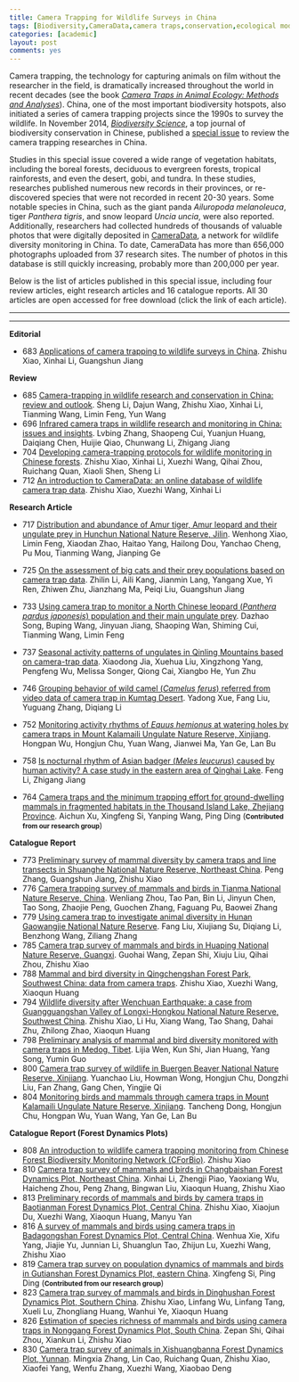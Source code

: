 ```yaml
---
title: Camera Trapping for Wildlife Surveys in China
tags: [Biodiversity,CameraData,camera traps,conservation,ecological modelling,spatial distribution,species identify,wildlife monitoring]
categories: [academic]
layout: post
comments: yes
---
```


Camera trapping, the technology for capturing animals on film without the researcher in the field, is dramatically increased throughout the world in recent decades (see the book [*Camera Traps in Animal Ecology: Methods and Analyses*](http://link.springer.com/book/10.1007/978-4-431-99495-4)).  China, one of the most important biodiversity hotspots, also initiated a series of camera trapping projects since the 1990s to survey the wildlife. In November 2014, [*Biodiversity Science*](http://www.biodiversity-science.net), a top journal of biodiversity conservation in Chinese, published a [special issue](http://www.biodiversity-science.net/CN/article/showSubjectArticle.do?id=44) to review the camera trapping researches in China.

Studies in this special issue covered a wide range of vegetation habitats, including the boreal forests, deciduous to evergreen forests, tropical rainforests, and even the desert, gobi, and tundra. In these studies, researches published numerous new records in their provinces, or re-discovered species that were not recorded in recent 20-30 years. Some notable species in China, such as the giant panda *Ailuropoda melanoleuca*, tiger *Panthera tigris*, and snow leopard *Uncia uncia*, were also reported. Additionally, researchers had collected hundreds of thousands of valuable photos that were digitally deposited in [CameraData](http://cameradata.ioz.ac.cn), a network for wildlife diversity monitoring in China. To date, CameraData has more than 656,000 photographs uploaded from 37 research sites. The number of photos in this database is still quickly increasing, probably more than 200,000 per year.

Below is the list of articles published in this special issue, including four review articles, eight research articles and 16 catalogue reports. All 30 articles are open accessed for free download (click the link of each article).

---
---


**Editorial**

-	683 [Applications of camera trapping to wildlife surveys in China](http://www.biodiversity-science.net/fileup/PDF/w2014-244.pdf). Zhishu Xiao, Xinhai Li, Guangshun Jiang

**Review**

-	685 [Camera-trapping in wildlife research and conservation in China: review and outlook](http://www.biodiversity-science.net/fileup/PDF/w2014-203.pdf). Sheng Li, Dajun Wang, Zhishu Xiao, Xinhai Li, Tianming Wang, Limin Feng, Yun Wang
-	696 [Infrared camera traps in wildlife research and monitoring in China: issues and insights](http://www.biodiversity-science.net/fileup/PDF/w2014-225.pdf). Lvbing Zhang, Shaopeng Cui, Yuanjun Huang, Daiqiang Chen, Huijie Qiao, Chunwang Li, Zhigang Jiang
-	704 [Developing camera-trapping protocols for wildlife monitoring in Chinese forests](http://www.biodiversity-science.net/fileup/PDF/w2014-075.pdf). Zhishu Xiao, Xinhai Li, Xuezhi Wang, Qihai Zhou, Ruichang Quan, Xiaoli Shen, Sheng Li
-	712 [An introduction to CameraData: an online database of wildlife camera trap data](http://www.biodiversity-science.net/fileup/PDF/w2014-042.pdf). Zhishu Xiao, Xuezhi Wang, Xinhai Li

**Research Article**

-	717 [Distribution and abundance of Amur tiger, Amur leopard and their ungulate prey in Hunchun National Nature Reserve, Jilin](http://www.biodiversity-science.net/fileup/PDF/w2014-184.pdf). Wenhong Xiao, Limin Feng, Xiaodan Zhao, Haitao Yang, Hailong Dou, Yanchao Cheng, Pu Mou, Tianming Wang, Jianping Ge
-	725 [On the assessment of big cats and their prey populations based on camera trap data](http://www.biodiversity-science.net/fileup/PDF/w2014-079.pdf). Zhilin Li, Aili Kang, Jianmin Lang, Yangang Xue, Yi Ren, Zhiwen Zhu, Jianzhang Ma, Peiqi Liu, Guangshun Jiang-	733 [Using camera trap to monitor a North Chinese leopard (*Panthera pardus japonesis*) population and their main ungulate prey](http://www.biodiversity-science.net/fileup/PDF/w2014-198.pdf). Dazhao Song, Buping Wang, Jinyuan Jiang, Shaoping Wan, Shiming Cui, Tianming Wang, Limin Feng-	737 [Seasonal activity patterns of ungulates in Qinling Mountains based on camera-trap data](http://www.biodiversity-science.net/fileup/PDF/w2014-073.pdf). Xiaodong Jia, Xuehua Liu, Xingzhong Yang, Pengfeng Wu, Melissa Songer, Qiong Cai, Xiangbo He, Yun Zhu-	746 [Grouping behavior of wild camel (*Camelus ferus*) referred from video data of camera trap in Kumtag Desert](http://www.biodiversity-science.net/fileup/PDF/w2014-180.pdf). Yadong Xue, Fang Liu, Yuguang Zhang, Diqiang Li-	752 [Monitoring activity rhythms of *Equus hemionus* at watering holes by camera traps in Mount Kalamaili Ungulate Nature Reserve, Xinjiang](http://www.biodiversity-science.net/fileup/PDF/w2014-179.pdf). Hongpan Wu, Hongjun Chu, Yuan Wang, Jianwei Ma, Yan Ge, Lan Bu-	758 [Is nocturnal rhythm of Asian badger (*Meles leucurus*) caused by human activity? A case study in the eastern area of Qinghai Lake](http://www.biodiversity-science.net/fileup/PDF/w2014-182.pdf). Feng Li, Zhigang Jiang-	764 [Camera traps and the minimum trapping effort for ground-dwelling mammals in fragmented habitats in the Thousand Island Lake, Zhejiang Province](http://www.biodiversity-science.net/fileup/PDF/w2014-176.pdf). Aichun Xu, Xingfeng Si, Yanping Wang, Ping Ding (<small>**Contributed from our research group**</small>)

**Catalogue Report**

-	773 [Preliminary survey of mammal diversity by camera traps and line transects in Shuanghe National Nature Reserve, Northeast China](http://www.biodiversity-science.net/fileup/PDF/w2014-058.pdf). Peng Zhang, Guangshun Jiang, Zhishu Xiao-	776 [Camera trapping survey of mammals and birds in Tianma National Nature Reserve, China](http://www.biodiversity-science.net/fileup/PDF/w2014-068.pdf). Wenliang Zhou, Tao Pan, Bin Li, Jinyun Chen, Tao Song, Zhaojie Peng, Guochen Zhang, Faguang Pu, Baowei Zhang-	779 [Using camera trap to investigate animal diversity in Hunan Gaowangjie National Nature Reserve](http://www.biodiversity-science.net/fileup/PDF/w2014-177.pdf). Fang Liu, Xiujiang Su, Diqiang Li, Benzhong Wang, Ziliang Zhang-	785  [Camera trap survey of mammals and birds in Huaping National Nature Reserve, Guangxi](http://www.biodiversity-science.net/fileup/PDF/w2014-125.pdf). Guohai Wang, Zepan Shi, Xiuju Liu, Qihai Zhou, Zhishu Xiao-	788 [Mammal and bird diversity in Qingchengshan Forest Park, Southwest China: data from camera traps](http://www.biodiversity-science.net/fileup/PDF/w2014-028.pdf). Zhishu Xiao, Xuezhi Wang, Xiaoqun Huang-	794 [Wildlife diversity after Wenchuan Earthquake: a case from Guangguangshan Valley of Longxi-Hongkou National Nature Reserve, Southwest China](http://www.biodiversity-science.net/fileup/PDF/w2014-029.pdf). Zhishu Xiao, Li Hu, Xiang Wang, Tao Shang, Dahai Zhu, Zhilong Zhao, Xiaoqun Huang-	798 [Preliminary analysis of mammal and bird diversity monitored with camera traps in Medog, Tibet](http://www.biodiversity-science.net/fileup/PDF/w2013-256.pdf). Lijia Wen, Kun Shi, Jian Huang, Yang Song, Yumin Guo-	800 [Camera trap survey of wildlife in Buergen Beaver National Nature Reserve, Xinjiang](http://www.biodiversity-science.net/fileup/PDF/w2014-181.pdf). Yuanchao Liu, Howman Wong, Hongjun Chu, Dongzhi Liu, Fan Zhang, Gang Chen, Yingjie Qi-	804 [Monitoring birds and mammals through camera traps in Mount Kalamaili Ungulate Nature Reserve, Xinjiang](http://www.biodiversity-science.net/fileup/PDF/w2014-178.pdf). Tancheng Dong, Hongjun Chu, Hongpan Wu, Yuan Wang, Yan Ge, Lan Bu

**Catalogue Report (Forest Dynamics Plots)**

-	808 [An introduction to wildlife camera trapping monitoring from Chinese Forest Biodiversity Monitoring Network (CForBio)](http://www.biodiversity-science.net/fileup/PDF/w2014-108.pdf). Zhishu Xiao-	810 [Camera trap survey of mammals and birds in Changbaishan Forest Dynamics Plot, Northeast China](http://www.biodiversity-science.net/fileup/PDF/w2014-019.pdf). Xinhai Li, Zhengji Piao, Yaoxiang Wu, Haicheng Zhou, Peng Zhang, Bingwan Liu, Xiaoqun Huang, Zhishu Xiao-	813 [Preliminary records of mammals and birds by camera traps in Baotianman Forest Dynamics Plot, Central China](http://www.biodiversity-science.net/fileup/PDF/w2014-074.pdf). Zhishu Xiao, Xiaojun Du, Xuezhi Wang, Xiaoqun Huang, Manyu Yan-	816 [A survey of mammals and birds using camera traps in Badagongshan Forest Dynamics Plot, Central China](http://www.biodiversity-science.net/fileup/PDF/w2014-022.pdf). Wenhua Xie, Xifu Yang, Jiajie Yu, Junnian Li, Shuanglun Tao, Zhijun Lu, Xuezhi Wang, Zhishu Xiao-	819 [Camera trap survey on population dynamics of mammals and birds in Gutianshan Forest Dynamics Plot, eastern China](http://www.biodiversity-science.net/fileup/PDF/w2014-211.pdf). Xingfeng Si, Ping Ding (<small>**Contributed from our research group**</small>)-	823 [Camera trap survey of mammals and birds in Dinghushan Forest Dynamics Plot, Southern China](http://www.biodiversity-science.net/fileup/PDF/w2014-027.pdf). Zhishu Xiao, Linfang Wu, Linfang Tang, Xueli Lu, Zhongliang Huang, Wanhui Ye, Xiaoqun Huang-	826 [Estimation of species richness of mammals and birds using camera traps in Nonggang Forest Dynamics Plot, South China](http://www.biodiversity-science.net/fileup/PDF/w2014-043.pdf). Zepan Shi, Qihai Zhou, Xiankun Li, Zhishu Xiao-	830 [Camera trap survey of animals in Xishuangbanna Forest Dynamics Plot, Yunnan](http://www.biodiversity-science.net/fileup/PDF/w2014-064.pdf). Mingxia Zhang, Lin Cao, Ruichang Quan, Zhishu Xiao, Xiaofei Yang, Wenfu Zhang, Xuezhi Wang, Xiaobao Deng